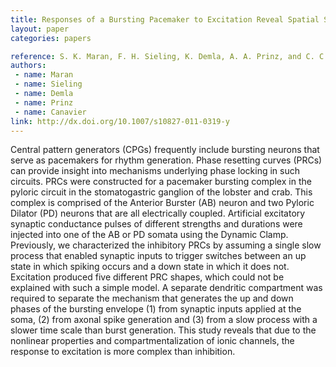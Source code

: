 ```yaml
---
title: Responses of a Bursting Pacemaker to Excitation Reveal Spatial Segregation between Bursting and Spiking Mechanisms
layout: paper
categories: papers

reference: S. K. Maran, F. H. Sieling, K. Demla, A. A. Prinz, and C. C. Canavier, “Responses of a bursting pacemaker to excitation reveal spatial segregation between bursting and spiking mechanisms,” J Comput Neurosci, Mar. 2011.
authors: 
 - name: Maran
 - name: Sieling
 - name: Demla
 - name: Prinz
 - name: Canavier
link: http://dx.doi.org/10.1007/s10827-011-0319-y
---
```


Central pattern generators (CPGs) frequently include bursting neurons that serve as pacemakers for rhythm generation. Phase resetting curves (PRCs) can provide insight into mechanisms underlying phase locking in such circuits. PRCs were constructed for a pacemaker bursting complex in the pyloric circuit in the stomatogastric ganglion of the lobster and crab. This complex is comprised of the Anterior Burster (AB) neuron and two Pyloric Dilator (PD) neurons that are all electrically coupled. Artificial excitatory synaptic conductance pulses of different strengths and durations were injected into one of the AB or PD somata using the Dynamic Clamp. Previously, we characterized the inhibitory PRCs by assuming a single slow process that enabled synaptic inputs to trigger switches between an up state in which spiking occurs and a down state in which it does not. Excitation produced five different PRC shapes, which could not be explained with such a simple model. A separate dendritic compartment was required to separate the mechanism that generates the up and down phases of the bursting envelope (1) from synaptic inputs applied at the soma, (2) from axonal spike generation and (3) from a slow process with a slower time scale than burst generation. This study reveals that due to the nonlinear properties and compartmentalization of ionic channels, the response to excitation is more complex than inhibition.
